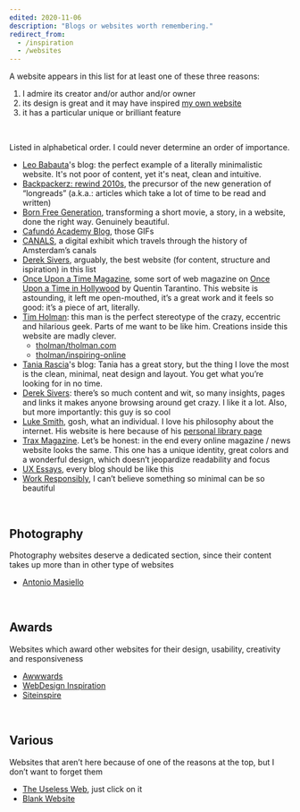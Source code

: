 ```yaml
---
edited: 2020-11-06
description: "Blogs or websites worth remembering."
redirect_from:
  - /inspiration
  - /websites
---
```

A website appears in this list for at least one of these three reasons:

1. I admire its creator and/or author and/or owner
2. its design is great and it may have inspired [my own website](/home)
3. it has a particular unique or brilliant feature

<br />

Listed in alphabetical order. I could never determine an order of importance.

- [Leo Babauta](https://leobabauta.com)'s blog: the perfect example of a literally minimalistic website. It's not poor of content, yet it's neat, clean and intuitive.
- [Backpackerz: rewind 2010s](https://thebackpackerz.com/special/rewind/2010/), the precursor of the new generation of “longreads” (a.k.a.: articles which take a lot of time to be read and written)
- [Born Free Generation](https://www.bornfreegeneration.com/), transforming a short movie, a story, in a website, done the right way. Genuinely beautiful.
- [Cafundó Academy Blog](https://cafundoestudio.com.br/blog/), those GIFs
- [CANALS](https://canals-amsterdam.nl/), a digital exhibit which travels through the history of Amsterdam’s canals
- [Derek Sivers](https://sivers.org), arguably, the best website (for content, structure and ispiration) in this list
- [Once Upon a Time Magazine](https://www.onceuponatimemag.com), some sort of web magazine on [Once Upon a Time in Hollywood](https://www.imdb.com/title/tt7131622/) by Quentin Tarantino. This website is astounding, it left me open-mouthed, it’s a great work and it feels so good: it’s a piece of art, literally.
- [Tim Holman](http://tholman.com/): this man is the perfect stereotype of the crazy, eccentric and hilarious geek. Parts of me want to be like him. Creations inside this website are madly clever.
    - [tholman/tholman.com](https://github.com/tholman/tholman.com)
    - [tholman/inspiring-online](https://github.com/tholman/inspiring-online)
- [Tania Rascia](https://taniarascia.com)'s blog: Tania has a great story, but the thing I love the most is the clean, minimal, neat design and layout. You get what you’re looking for in no time.
- [Derek Sivers](https://sivers.org): there’s so much content and wit, so many insights, pages and links it makes anyone browsing around get crazy. I like it a lot. Also, but more importantly: this guy is so cool
- [Luke Smith](https://lukesmith.xyz/), gosh, what an individual. I love his philosophy about the internet. His website is here because of his [personal library page](https://lukesmith.xyz/library)
- [Trax Magazine](https://www.traxmag.com/). Let’s be honest: in the end every online magazine / news website looks the same. This one has a unique identity, great colors and a wonderful design, which doesn’t jeopardize readability and focus
- [UX Essays](https://essays.uxdesign.cc/), every blog should be like this
- [Work Responsibly](https://www.workresponsibly.org/), I can’t believe something so minimal can be so beautiful

<br />

## Photography

Photography websites deserve a dedicated section, since their content takes up more than in other type of websites

- [Antonio Masiello](https://antoniomasiello.portfoliobox.net/)

<br />

## Awards

Websites which award other websites for their design, usability, creativity and responsiveness

- [Awwwards](https://www.awwwards.com/)
- [WebDesign Inspiration](https://www.webdesign-inspiration.com)
- [Siteinspire](https://www.siteinspire.com/)

<br />

## Various

Websites that aren’t here because of one of the reasons at the top, but I don’t want to forget them

- [The Useless Web](https://theuselessweb.com/), just click on it
- [Blank Website](http://www.blankwebsite.com/)
